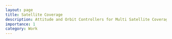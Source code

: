 ```yaml
---
layout: page
title: Satellite Coverage
description: Attitude and Orbit Controllers for Multi Satellite Coverage at Thales
importance: 1
category: Work
---
```


